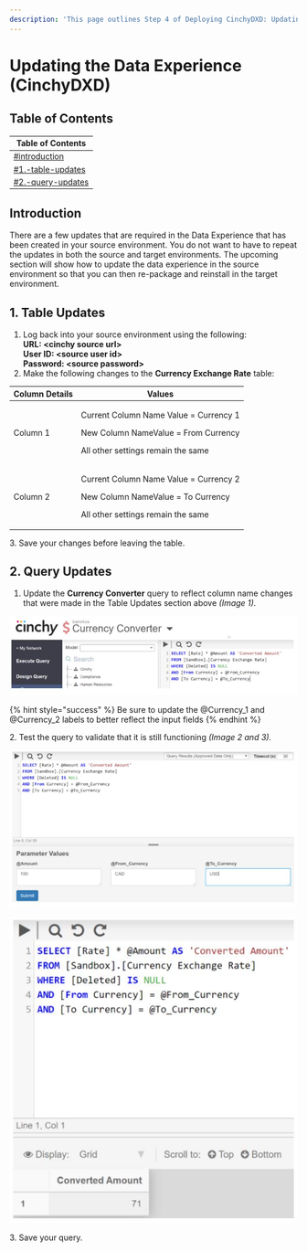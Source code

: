 ```yaml
---
description: 'This page outlines Step 4 of Deploying CinchyDXD: Updating the Data Experience'
---
```


# Updating the Data Experience (CinchyDXD)

## Table of Contents

| Table of Contents                                                                         |
| ----------------------------------------------------------------------------------------- |
| [#introduction](updating-the-data-experience-cinchydxd.md#introduction "mention")         |
| [#1.-table-updates](updating-the-data-experience-cinchydxd.md#1.-table-updates "mention") |
| [#2.-query-updates](updating-the-data-experience-cinchydxd.md#2.-query-updates "mention") |

## Introduction

There are a few updates that are required in the Data Experience that has been created in your source environment. You do not want to have to repeat the updates in both the source and target environments. The upcoming section will show how to update the data experience in the source environment so that you can then re-package and reinstall in the target environment.

## 1. Table Updates

1. Log back into your source environment using the following:\
   **URL: \<cinchy source url>** \
   **User ID: \<source user id>**\
   **Password: \<source password>**
2. Make the following changes to the **Currency Exchange Rate** table:

| Column Details | Values                                                                                                                                |
| -------------- | ------------------------------------------------------------------------------------------------------------------------------------- |
| Column 1       | <p>Current Column Name Value = Currency 1</p><p>New Column NameValue = From Currency<br></p><p>All other settings remain the same</p> |
| Column 2       | <p>Current Column Name Value = Currency 2</p><p>New Column NameValue = To Currency<br></p><p>All other settings remain the same</p>   |

3\. Save your changes before leaving the table.

## 2. Query Updates

1. Update the **Currency Converter** query to reflect column name changes that were made in the Table Updates section above _(Image 1)._

![Image 1: Step 1](<../../../.gitbook/assets/image (548).png>)

{% hint style="success" %}
Be sure to update the @Currency\_1 and @Currency\_2 labels to better reflect the input fields
{% endhint %}

2\. Test the query to validate that it is still functioning _(Image 2 and 3)._

![Image 2: Step 2](<../../../.gitbook/assets/image (707).png>)

![Image 3: Step 2](<../../../.gitbook/assets/image (427).png>)

3\. Save your query.
